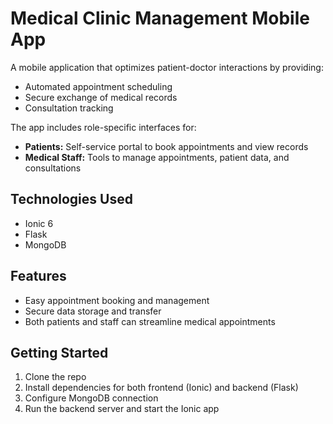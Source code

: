 # Medical Clinic Management Mobile App

A mobile application that optimizes patient-doctor interactions by providing:

- Automated appointment scheduling  
- Secure exchange of medical records  
- Consultation tracking  

The app includes role-specific interfaces for:
- **Patients:** Self-service portal to book appointments and view records  
- **Medical Staff:** Tools to manage appointments, patient data, and consultations  

## Technologies Used
- Ionic 6  
- Flask  
- MongoDB  

## Features
- Easy appointment booking and management  
- Secure data storage and transfer  
- Both patients and staff can streamline medical appointments 

## Getting Started

1. Clone the repo  
2. Install dependencies for both frontend (Ionic) and backend (Flask)  
3. Configure MongoDB connection  
4. Run the backend server and start the Ionic app  


